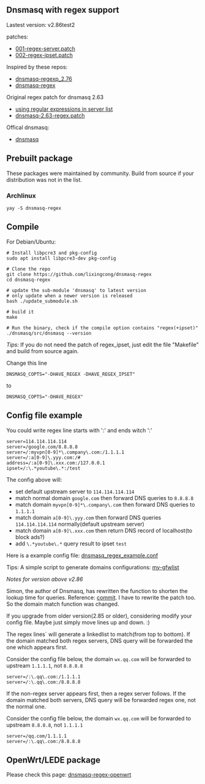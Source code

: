 ## Dnsmasq with regex support

Lastest version: v2.86test2

patches:
- [001-regex-server.patch](/patches/001-regex-server.patch)
- [002-regex-ipset.patch](/patches/002-regex-ipset.patch)

Inspired by these repos:
- [dnsmasq-regexp_2.76](https://github.com/spacedingo/dnsmasq-regexp_2.76)
- [dnsmasq-regex](https://github.com/cuckoohello/dnsmasq-regex)

Original regex patch for dnsmasq 2.63
- [using regular expressions in server list](http://lists.thekelleys.org.uk/pipermail/dnsmasq-discuss/2013q2/007124.html)
- [dnsmasq-2.63-regex.patch](http://lists.thekelleys.org.uk/pipermail/dnsmasq-discuss/attachments/20130428/b3fc0de0/attachment.obj)

Offical dnsmasq:
- [dnsmasq](http://www.thekelleys.org.uk/dnsmasq/)

## Prebuilt package

These packages were maintained by community. Build from source if your distribution was not in the list.

### Archlinux

	yay -S dnsmasq-regex

## Compile

For Debian/Ubuntu:

```
# Install libpcre3 and pkg-config
sudo apt install libpcre3-dev pkg-config

# Clone the repo
git clone https://github.com/lixingcong/dnsmasq-regex
cd dnsmasq-regex

# update the sub-module 'dnsmasq' to latest version
# only update when a newer version is released
bash ./update_submodule.sh

# build it
make

# Run the binary, check if the compile option contains "regex(+ipset)"
./dnsmasq/src/dnsmasq --version
```

*Tips:* If you do not need the patch of regex_ipset, just edit the file "Makefile" and build from source again.

Change this line

```
DNSMASQ_COPTS="-DHAVE_REGEX -DHAVE_REGEX_IPSET"
```

to

```
DNSMASQ_COPTS="-DHAVE_REGEX"
```

## Config file example

You could write regex line starts with ':' and ends witch ':'

```
server=114.114.114.114
server=/google.com/8.8.8.8
server=/:myvpn[0-9]*\.company\.com:/1.1.1.1
server=/:a[0-9]\.yyy.com:/#
address=/:a[0-9]\.xxx.com:/127.0.0.1
ipset=/:\.*youtube\.*:/test
```

The config above will:

- set default upstream server to ```114.114.114.114```
- match normal domain ```google.com``` then forward DNS queries to ```8.8.8.8```
- match domain ```myvpn[0-9]*\.company\.com``` then forward DNS queries to ```1.1.1.1```
- match domain ```a[0-9]\.yyy.com``` then forward DNS queries ```114.114.114.114``` normally(default upstream server)
- match domain ```a[0-9]\.xxx.com``` then return DNS record of localhost(to block ads?)
- add ```\.*youtube\.*``` query result to ipset ```test```

Here is a example config file: [dnsmasq\_regex\_example.conf](/dnsmasq_regex_example.conf)

Tips: A simple script to generate domains configurations: [my-gfwlist](https://github.com/lixingcong/my-gfwlist)

*Notes for version above v2.86*

Simon, the author of Dnsmasq, has rewritten the function to shorten the lookup time for queries. Reference: [commit](https://thekelleys.org.uk/gitweb/?p=dnsmasq.git;a=commit;h=12a9aa7c628e2d7dcd34949603848a3fb53fce9c). I have to rewrite the patch too. So the domain match function was changed.

If you upgrade from older version(2.85 or older), considering modify your config file. Maybe just simply move lines up and down. :)

The regex lines` will generate a linkedlist to match(from top to bottom). If the domain matched both regex servers, DNS query will be forwarded the one which appears first.

Consider the config file below, the domain ```wx.qq.com``` will be forwarded to upstream ```1.1.1.1```, not ```8.8.8.8```

```
server=/:\.qq\.com:/1.1.1.1
server=/:\.qq\.com:/8.8.8.8
```

If the non-regex server appears first, then a regex server follows. If the domain matched both servers, DNS query will be forwarded regex one, not the normal one.

Consider the config file below, the domain ```wx.qq.com``` will be forwarded to upstream ```8.8.8.8```, not ```1.1.1.1```

```
server=/qq.com/1.1.1.1
server=/:\.qq\.com:/8.8.8.8
```

## OpenWrt/LEDE package

Please check this page: [dnsmasq-regex-openwrt](https://github.com/lixingcong/dnsmasq-regex-openwrt)
